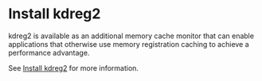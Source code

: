 # Install kdreg2

kdreg2 is available as an additional memory cache monitor that can enable applications that otherwise use memory registration caching to achieve a performance advantage.

See [Install kdreg2](kdreg2_install.md#install-procedure) for more information.
